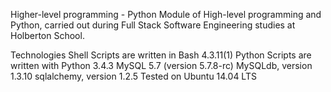 Higher-level programming - Python
Module of High-level programming and Python, carried out during Full Stack Software Engineering studies at Holberton School.

Technologies
Shell Scripts are written in Bash 4.3.11(1)
Python Scripts are written with Python 3.4.3
MySQL 5.7 (version 5.7.8-rc)
MySQLdb, version 1.3.10
sqlalchemy, version 1.2.5
Tested on Ubuntu 14.04 LTS
